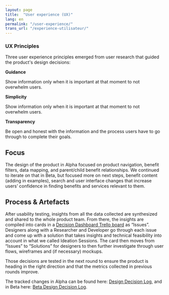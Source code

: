 ```yaml
---
layout: page
title:  "User experience (UX)"
lang: en
permalink: "/user-experience/"
trans_url: "/experience-utilisateur/"
---
```


### UX Principles

Three user experience principles emerged from user research that guided the product's design decisions:

**Guidance**

Show information only when it is important at that moment to not overwhelm users. 

**Simplicity**

Show information only when it is important at that moment to not overwhelm users.

**Transparency**

Be open and honest with the information and the process users have to go through to complete their goals.

## Focus

The design of the product in Alpha focused on product navigation, benefit filters, data mapping, and parent/child benefit relationships. We continued to iterate on that in Beta, but focused more on next steps, benefit content (adding in examples), search and user interface changes that increase users’ confidence in finding benefits and services relevant to them. 

## Process & Artefacts

After usability testing, insights from all the data collected are synthesized and shared to the whole product team. From there, the insights are compiled into cards in a [Decision Dashboard Trello board](https://trello.com/b/lPlHZf44/vac-decision-dashboard-new) as “Issues”. Designers along with a Researcher and Developer go through each issue and come up with a solution that takes insights and technical feasibility into account in what we called Ideation Sessions. The card then moves from “Issues” to “Solutions” for designers to then further investigate through user flows, wireframes and (if necessary) mockups. 

Those decisions are tested in the next round to ensure the product is heading in the right direction and that the metrics collected in previous rounds improve. 

The tracked changes in Alpha can be found here: [Design Decision Log](https://docs.google.com/presentation/d/12MvxpyNrzi64RBuz_F7oAVRQhPVtcOmskT5BPuZZj3c/edit#slide=id.p1), and in Beta here: [Beta Design Decision Log](https://docs.google.com/presentation/d/1ljJZqCagcLw9ompscKNrfEWeGDr2K0E1lJkrTSIEKZU/edit#slide=id.p1).


